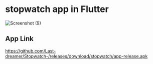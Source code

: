 # stopwatch app in Flutter


![Screenshot (9)](https://user-images.githubusercontent.com/29290992/141825702-a0947a9f-39b2-456b-9c26-6bea525bf8c5.png)


## App Link

https://github.com/Last-dreamer/Stopwatch-/releases/download/stopwatch/app-release.apk
